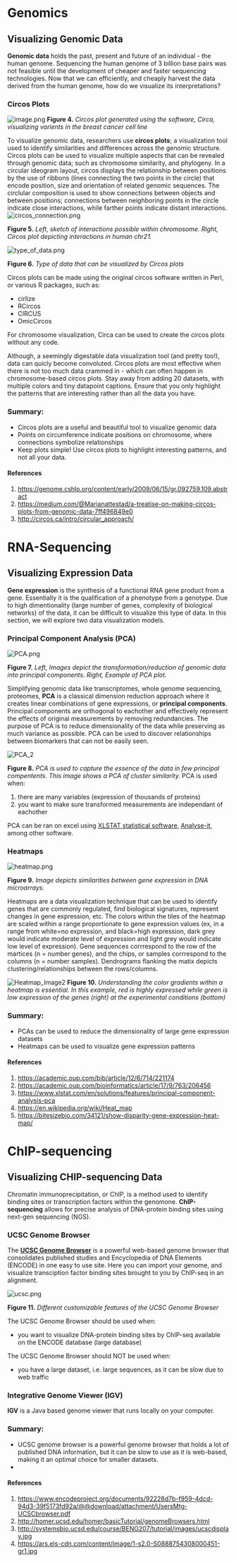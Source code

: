 # Genomics 
## Visualizing Genomic Data

**Genomic data** holds the past, present and future of an individual - the human genome. Sequencing the human genome of 3 billion base pairs was not feasible until the development of cheaper and faster sequencing technologies. Now that we can efficiently, and cheaply harvest the data derived from the human genome, how do we visualize its interpretations? 

### Circos Plots
![image.png](https://www.dropbox.com/s/x8cigibubj4ihb1/image.png?dl=0&raw=1)
**Figure 4.** *Circos plot generated using the software, Circa, visualizing varients in the breast cancer cell line*

To visualize genomic data, researchers use **circos plots**; a visualization tool used to identify similarities and differences across the genomic structure. Circos plots can be used to visualize multiple aspects that can be revealed through genomic data; such as chromosome similarity, and phylogeny.  In a circular ideogram layout, circos displays the relationship between positions by the use of ribbons (lines connecting the two points in the circle) that encode position, size and orientation of related genomic sequences. The circlular composition is used to show connections between objects and between positions; connections between neighboring points in the circle indicate close interactions, while farther points indicate distant interactions. 
![circos_connection.png](http://circos.ca/intro/circular_approach/img/circos-ucsc.png)

**Figure 5.** *Left, sketch of interactions possible within chromosome. Right, Circos plot depicting interactions in human chr21.*

![type_of_data.png](https://miro.medium.com/max/4152/1*5LvkBQwcRPECEWKDtJO_8g.png)

**Figure 6.** *Type of data that can be visualized by Circos plots*

Circos plots can be made using the original circos software written in Perl, or various R packages, such as:
* cirlize
* RCircos
* CIRCUS
* OmicCircos 

For chromosome visualization, Circa can be used to create the circos plots without any code. 

Although, a seemingly digestable data visualization tool (and pretty too!), data can quicly become convoluted. Circos plots are most effective when there is not too much data crammed in - which can often happen in chromosome-based circos plots. Stay away from adding 20 datasets, with multiple colors and tiny datapoint captions. Ensure that you only highlight the patterns that are interesting rather than all the data you have. 

### Summary:
* Circos plots are a useful and beautiful tool to visualize genomic data
* Points on circumference indicate positions on chromosome, where connections symbolize relationships
* Keep plots simple! Use circos plots to highlight interesting patterns, and not all your data. 

#### References
1. https://genome.cshlp.org/content/early/2009/06/15/gr.092759.109.abstract
2. https://medium.com/@Marianattestad/a-treatise-on-making-circos-plots-from-genomic-data-7ff496849e0
3. http://circos.ca/intro/circular_approach/

# RNA-Sequencing 
## Visualizing Expression Data
**Gene expression** is the synthesis of a functional RNA gene product from a gene. Essentially it is the qualification of a phenotype from a genotype. Due to high dimentionality (large number of genes, complexity of biological networks) of the data, it can be difficult to visualize this type of data. In this section, we will explore two data visualization models.

### Principal Component Analysis (PCA)
![PCA.png](https://raybiotech.com/learning-center/wp-content/uploads/2018/11/pca-analysis.png)

**Figure 7.** *Left, Images depict the transformation/reduction of genomic data into principal components. Right, Example of PCA plot.*

Simplifying genomic data like transcriptomes, whole genome sequencing, proteomes, **PCA** is a classical dimension reduction approach where it creates linear combinations of gene expressions, or **principal components**. Principal components are orthogonal to eachother and effectively represent the effects of original measurements by removing redundancies. The purpose of PCA is to reduce dimensionality of the data while preserving as much variance as possible. PCA can be used to discover relationships between biomarkers that can not be easily seen. 

![PCA_2](https://blog.bioturing.com/wp-content/uploads/2018/11/PCA-plot-color.png)

**Figure 8.** *PCA is used to capture the essence of the data in few principal compentents. This image shows a PCA of cluster similarity.*
PCA is used when: 
1) there are many variables (expression of thousands of proteins)
2) you want to make sure transformed measurements are independant of eachother

PCA can be ran on excel using [XLSTAT statistical software](https://www.xlstat.com/en/solutions/features/principal-component-analysis-pca), [Analyse-it](https://analyse-it.com/landing/principal-component-analysis-software), among other software. 

### Heatmaps
![heatmap.png](https://upload.wikimedia.org/wikipedia/commons/thumb/4/48/Heatmap.png/440px-Heatmap.png)

**Figure 9.** *Image depicts similarities between gene expression in DNA microarrays.*

Heatmaps are a data visualization technique that can be used to identify genes that are commonly regulated, find biological signatures, represent changes in gene expression, etc. The colors within the tiles of the heatmap are scaled within a range proportionate to gene expression values (ex, in a range from white=no expression, and black=high expression, dark grey would indicate moderate level of expression and light grey would indicate low level of expression). Gene sequences corrrespond to the row of the martices (n = number genes), and the chips, or samples corrrespond to the columns (n = number samples). Dendrograms flanking the matix depicts clustering/relationships between the rows/columns. 

![Heatmap_Image2](https://bitesizebio.com/wp-content/uploads/2017/03/1.jpg)
**Figure 10.** *Understanding the color gradients within a heatmap is essential. In this example, red is highly expressed while green is low expression of the genes (right) at the experimental conditions (bottom)*
### Summary:
* PCAs can be used to reduce the dimensionality of large gene expression datasets 
* Heatmaps can be used to visualize gene expression patterns
#### References
1. https://academic.oup.com/bib/article/12/6/714/221174
2. https://academic.oup.com/bioinformatics/article/17/9/763/206456
3. https://www.xlstat.com/en/solutions/features/principal-component-analysis-pca
4. https://en.wikipedia.org/wiki/Heat_map
5. https://bitesizebio.com/34121/show-disparity-gene-expression-heat-map/

# ChIP-sequencing

## Visualizing CHIP-sequencing Data
Chromatin immunoprecipitation, or ChIP, is a method used to identify binding sites or transcription factors within the genomone. **ChIP-sequencing** allows for precise analysis of DNA-protein binding sites using next-gen sequencing (NGS). 

### UCSC Genome Browser
The [**UCSC Genome Browser**](https://genome.ucsc.edu) is a powerful web-based genome browser that consolidates published studies and Encyclopedia of DNA Elements (ENCODE) in one easy to use site. Here you can import your genome, and visualize transciption factor binding sites brought to you by ChIP-seq in an alignment. 

![ucsc.png](https://ars.els-cdn.com/content/image/1-s2.0-S0888754308000451-gr1.jpg)

**Figure 11.** *Different customizable features of the UCSC Genome Browser*

The UCSC Genome Browser should be used when:
* you want to visualize DNA-protein binding sites by ChIP-seq available on the ENCODE database (large database)

The UCSC Genome Browser should NOT be used when:
* you have a large dataset, i.e. large sequences, as it can be slow due to web traffic
### Integrative Genome Viewer (IGV)
**IGV** is a Java based genome viewer that runs locally on your computer. 

### Summary:
* UCSC genome browser is a powerful genome browser that holds a lot of published DNA information, but it can be slow to use as it is web-based, making it an optimal choice for smaller datasets. 
* 
#### References
1. https://www.encodeproject.org/documents/92228d7b-f959-4dcd-94d3-39f5173fd92a/@@download/attachment/UsersMtg-UCSCbrowser.pdf
2. http://homer.ucsd.edu/homer/basicTutorial/genomeBrowsers.html
3. http://systemsbio.ucsd.edu/course/BENG207/tutorial/images/ucscdisplay.jpg
4. https://ars.els-cdn.com/content/image/1-s2.0-S0888754308000451-gr1.jpg
